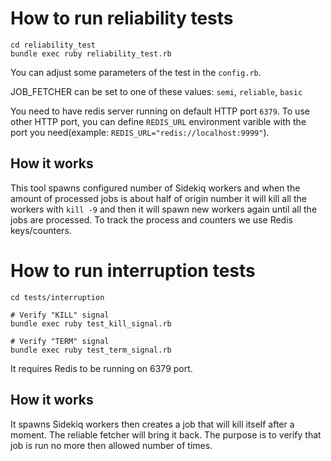 # How to run reliability tests

```
cd reliability_test
bundle exec ruby reliability_test.rb
```

You can adjust some parameters of the test in the `config.rb`.

JOB_FETCHER can be set to one of these values: `semi`, `reliable`, `basic`

You need to have redis server running on default HTTP port `6379`. To use other HTTP port, you can define
`REDIS_URL` environment varible with the port you need(example: `REDIS_URL="redis://localhost:9999"`).


## How it works

This tool spawns configured number of Sidekiq workers and when the amount of processed jobs is about half of origin
number it will kill all the workers with `kill -9` and then it will spawn new workers again until all the jobs are processed. To track the process and counters we use Redis keys/counters.

# How to run interruption tests

```
cd tests/interruption

# Verify "KILL" signal
bundle exec ruby test_kill_signal.rb

# Verify "TERM" signal
bundle exec ruby test_term_signal.rb
```

It requires Redis to be running on 6379 port.

## How it works

It spawns Sidekiq workers then creates a job that will kill itself after a moment. The  reliable fetcher will bring it back. The purpose is to verify that job is run no more then allowed number of times.
